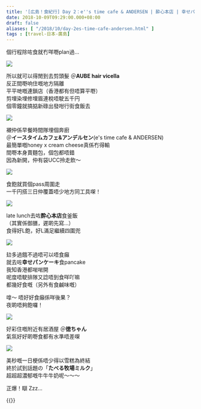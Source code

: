 ```yaml
---
title: '[広島！食紀行] Day 2：e''s time cafe & ANDERSEN | 酔心本店 | 幸せパンケーキ | 徳ちゃん'
date: 2018-10-09T09:29:00.000+08:00
draft: false
aliases: [ "/2018/10/day-2es-time-cafe-andersen.html" ]
tags : [travel-日本-廣島]
---
```


個行程除咗食就冇咩嘢plan過...  

![](https://c2.staticflickr.com/2/1947/44431136814_1911dc6081_z.jpg)

所以就可以得閒到去剪頭髮 ＠**AUBE hair vicella**  
反正間嘢响住嘅地方隔離  
平平哋嘅連鎖店（香港都有但唔算平嘢）  
剪埋染埋修埋眉連稅唔駛五千円  
個零鐘就搞掂新碌出發咁行街食飯去  

![](https://c2.staticflickr.com/2/1904/44431136224_589e43f28a_z.jpg)

襯仲係早餐時間隊埋個奔廚  
＠**イースタイムカフェ&アンデルセン**(e's time cafe & ANDERSEN)  
最簡單嘅honey x cream cheese真係冇得輸  
間嘢本身賣麵包，個包都唔錯  
因為新開，仲有袋UCC拎走飲～  

![](https://c2.staticflickr.com/2/1975/44431136534_448ef18749_z.jpg)

食飽就買個pass周圍走  
一千円搭三日仲覆蓋唔少地方同工具㗎！  

![](https://c2.staticflickr.com/2/1903/44431134884_db22a901b0_z.jpg)

late lunch去咗**酔心本店**食釜飯  
（其實係御膳，遲啲先寫...）  
食得好L飽，好L滿足繼續四圍兜  

![](/images/hiroshima2.jpg)

攰多過餓不過唔可以唔食癲  
就去咗**幸せパンケーキ**食pancake  
我知香港都啱啱開  
呢度唔駛排隊又諗唔到食咩吖嘛  
都幾好食嘅（另外有食鹹味嘅）  
  
嗱～ 唔好好食癲係咩後果？  
夜啲唔夠飽囉！  

![](https://c2.staticflickr.com/2/1937/44431135344_d1bd3b3ac0_z.jpg)

好彩住嘅附近有居酒屋 ＠**徳ちゃん**  
氣氛好好啲嘢食都有水準唔差㗎  

![](https://c2.staticflickr.com/2/1955/44431135884_513c8bd513_z.jpg)

美秒嘅一日梗係唔少得以雪糕為終結  
終於試到話題の「**たべる牧場ミルク**」  
超超超濃郁嘅牛牛牛奶呢～～～  
  
正爆！瞓 Zzz...  
  

{{<hiroshima>}}  
